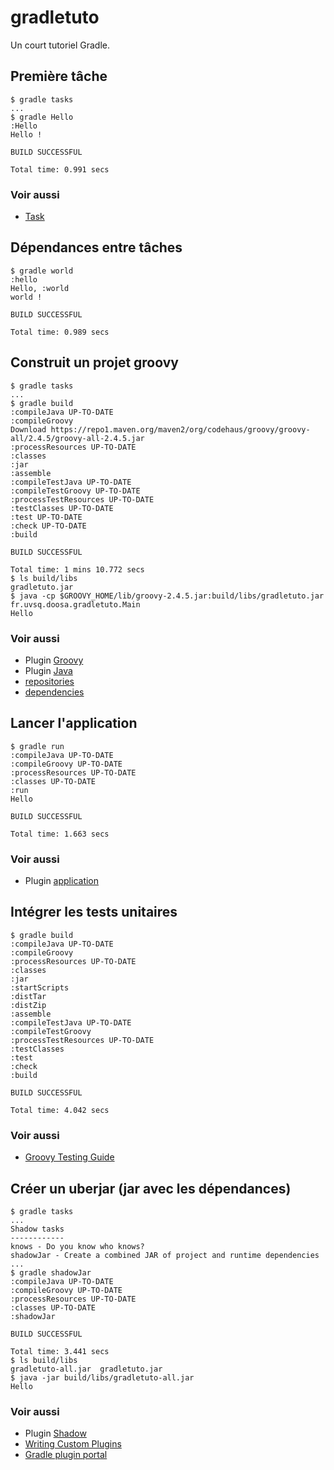 # gradletuto
Un court tutoriel Gradle.

## Première tâche
```
$ gradle tasks
...
$ gradle Hello
:Hello
Hello !

BUILD SUCCESSFUL

Total time: 0.991 secs
```

### Voir aussi
* [Task](https://docs.gradle.org/current/dsl/org.gradle.api.Task.html)

## Dépendances entre tâches
```
$ gradle world
:hello
Hello, :world
world !

BUILD SUCCESSFUL

Total time: 0.989 secs
```

## Construit un projet groovy
```
$ gradle tasks
...
$ gradle build
:compileJava UP-TO-DATE
:compileGroovy
Download https://repo1.maven.org/maven2/org/codehaus/groovy/groovy-all/2.4.5/groovy-all-2.4.5.jar
:processResources UP-TO-DATE
:classes
:jar
:assemble
:compileTestJava UP-TO-DATE
:compileTestGroovy UP-TO-DATE
:processTestResources UP-TO-DATE
:testClasses UP-TO-DATE
:test UP-TO-DATE
:check UP-TO-DATE
:build

BUILD SUCCESSFUL

Total time: 1 mins 10.772 secs
$ ls build/libs
gradletuto.jar
$ java -cp $GROOVY_HOME/lib/groovy-2.4.5.jar:build/libs/gradletuto.jar fr.uvsq.doosa.gradletuto.Main
Hello
```

### Voir aussi
* Plugin [Groovy](https://docs.gradle.org/current/userguide/groovy_plugin.html)
* Plugin [Java](https://docs.gradle.org/current/userguide/java_plugin.html)
* [repositories](https://docs.gradle.org/current/dsl/org.gradle.api.Project.html#org.gradle.api.Project:repositories%28groovy.lang.Closure%29)
* [dependencies](https://docs.gradle.org/current/dsl/org.gradle.api.Project.html#org.gradle.api.Project:dependencies%28groovy.lang.Closure%29)

## Lancer l'application
```
$ gradle run
:compileJava UP-TO-DATE
:compileGroovy UP-TO-DATE
:processResources UP-TO-DATE
:classes UP-TO-DATE
:run
Hello

BUILD SUCCESSFUL

Total time: 1.663 secs
```

### Voir aussi
* Plugin [application](https://docs.gradle.org/current/userguide/application_plugin.html)

## Intégrer les tests unitaires
```
$ gradle build
:compileJava UP-TO-DATE
:compileGroovy
:processResources UP-TO-DATE
:classes
:jar
:startScripts
:distTar
:distZip
:assemble
:compileTestJava UP-TO-DATE
:compileTestGroovy
:processTestResources UP-TO-DATE
:testClasses
:test
:check
:build

BUILD SUCCESSFUL

Total time: 4.042 secs
```

### Voir aussi
* [Groovy Testing Guide](http://docs.groovy-lang.org/docs/latest/html/documentation/core-testing-guide.html)

## Créer un uberjar (jar avec les dépendances)
```
$ gradle tasks
...
Shadow tasks
------------
knows - Do you know who knows?
shadowJar - Create a combined JAR of project and runtime dependencies
...
$ gradle shadowJar
:compileJava UP-TO-DATE
:compileGroovy UP-TO-DATE
:processResources UP-TO-DATE
:classes UP-TO-DATE
:shadowJar

BUILD SUCCESSFUL

Total time: 3.441 secs
$ ls build/libs
gradletuto-all.jar  gradletuto.jar
$ java -jar build/libs/gradletuto-all.jar
Hello
```

### Voir aussi
* Plugin [Shadow](https://github.com/johnrengelman/shadow)
* [Writing Custom Plugins](https://docs.gradle.org/current/userguide/custom_plugins.html)
* [Gradle plugin portal](https://plugins.gradle.org/)
